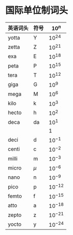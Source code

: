 # 国际单位制词头
| 英语词头  | 符号    | $10^n$     |
| ----- | ----- | ---------- |
| yotta | Y     | $10^{24}$  |
| zetta | Z     | $10^{21}$  |
| exa   | E     | $10^{18}$  |
| peta  | P     | $10^{15}$  |
| tera  | T     | $10^{12}$  |
| giga  | G     | $10^9$     |
| mega  | M     | $10^6$     |
| kilo  | k     | $10^3$     |
| hecto | h     | $10^2$     |
| deca  | da    | $10^1$     |
|       |       | 1          |
| deci  | d     | $10^{-1}$  |
| centi | c     | $10^{-2}$  |
| milli | m     | $10^{-3}$  |
| micro | $\mu$ | $10^{-6}$  |
| nano  | n     | $10^{-9}$  |
| pico  | p     | $10^{-12}$ |
| femto | f     | $10^{-15}$ |
| atto  | a     | $10^{-18}$ |
| zepto | z     | $10^{-21}$ |
| yocto | y     | $10^{-24}$ |